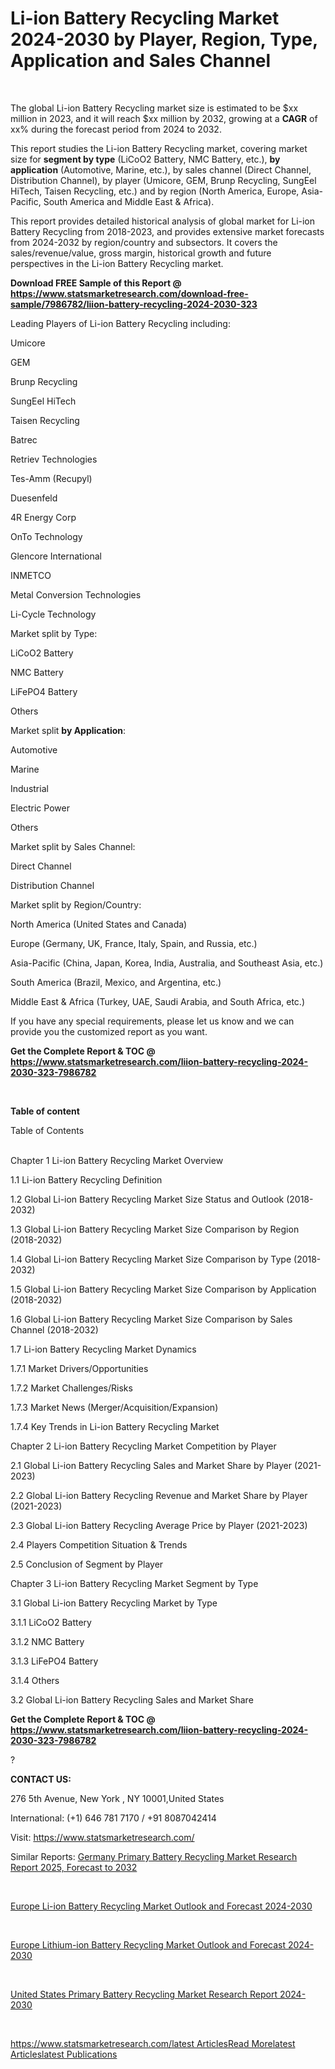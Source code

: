 <h1>Li-ion Battery Recycling Market 2024-2030 by Player, Region, Type, Application and Sales Channel</h1><br/><p>The global Li-ion Battery Recycling market size is estimated to be $xx million in 2023, and it will reach $xx million by 2032, growing at a <strong>CAGR</strong> of xx% during the forecast period from 2024 to 2032.</p>
 
 
 
 <p>This report studies the Li-ion Battery Recycling market, covering market size for <strong>segment by type</strong> (LiCoO2 Battery, NMC Battery, etc.), <strong>by application</strong> (Automotive, Marine, etc.), by sales channel (Direct Channel, Distribution Channel), by player (Umicore, GEM, Brunp Recycling, SungEel HiTech, Taisen Recycling, etc.) and by region (North America, Europe, Asia-Pacific, South America and Middle East & Africa).</p>
 
 
 
 <p>This report provides detailed historical analysis of global market for Li-ion Battery Recycling from 2018-2023, and provides extensive market forecasts from 2024-2032 by region/country and subsectors. It covers the sales/revenue/value, gross margin, historical growth and future perspectives in the Li-ion Battery Recycling market.</p>
 
 
 
 <p><strong>Download FREE Sample of this Report @ <a href="https://www.statsmarketresearch.com/download-free-sample/7986782/liion-battery-recycling-2024-2030-323">https://www.statsmarketresearch.com/download-free-sample/7986782/liion-battery-recycling-2024-2030-323</a></strong></p>
 
 
 
 <p>Leading Players of Li-ion Battery Recycling including:</p>
 
 
 
 <p>Umicore</p>
 
 
 
 <p>GEM</p>
 
 
 
 <p>Brunp Recycling</p>
 
 
 
 <p>SungEel HiTech</p>
 
 
 
 <p>Taisen Recycling</p>
 
 
 
 <p>Batrec</p>
 
 
 
 <p>Retriev Technologies</p>
 
 
 
 <p>Tes-Amm (Recupyl)</p>
 
 
 
 <p>Duesenfeld</p>
 
 
 
 <p>4R Energy Corp</p>
 
 
 
 <p>OnTo Technology</p>
 
 
 
 <p>Glencore International</p>
 
 
 
 <p>INMETCO</p>
 
 
 
 <p>Metal Conversion Technologies</p>
 
 
 
 <p>Li-Cycle Technology</p>
 
 
 
 <p>Market split by Type:</p>
 
 
 
 <p>LiCoO2 Battery</p>
 
 
 
 <p>NMC Battery</p>
 
 
 
 <p>LiFePO4 Battery</p>
 
 
 
 <p>Others</p>
 
 
 
 <p>Market split <strong>by Application</strong>:</p>
 
 
 
 <p>Automotive</p>
 
 
 
 <p>Marine</p>
 
 
 
 <p>Industrial</p>
 
 
 
 <p>Electric Power</p>
 
 
 
 <p>Others</p>
 
 
 
 <p>Market split by Sales Channel:</p>
 
 
 
 <p>Direct Channel</p>
 
 
 
 <p>Distribution Channel</p>
 
 
 
 <p>Market split by Region/Country:</p>
 
 
 
 <p>North America (United States and Canada)</p>
 
 
 
 <p>Europe (Germany, UK, France, Italy, Spain, and Russia, etc.)</p>
 
 
 
 <p>Asia-Pacific (China, Japan, Korea, India, Australia, and Southeast Asia, etc.)</p>
 
 
 
 <p>South America (Brazil, Mexico, and Argentina, etc.)</p>
 
 
 
 <p>Middle East & Africa (Turkey, UAE, Saudi Arabia, and South Africa, etc.)</p>
 
 
 
 <p>If you have any special requirements, please let us know and we can provide you the customized report as you want.</p>
 
 
 
 <div><b>Get the Complete Report & TOC @ <a href="https://www.statsmarketresearch.com/liion-battery-recycling-2024-2030-323-7986782">https://www.statsmarketresearch.com/liion-battery-recycling-2024-2030-323-7986782</a></b></div>
 
 
 
 <p><br />
 
 <b>Table of content</b></p>
 
 
 
 <p>Table of Contents<br />
 
 <br />
 
 Chapter 1 Li-ion Battery Recycling Market Overview<br />
 
 1.1 Li-ion Battery Recycling Definition<br />
 
 1.2 Global Li-ion Battery Recycling Market Size Status and Outlook (2018-2032)<br />
 
 1.3 Global Li-ion Battery Recycling Market Size Comparison by Region (2018-2032)<br />
 
 1.4 Global Li-ion Battery Recycling Market Size Comparison by Type (2018-2032)<br />
 
 1.5 Global Li-ion Battery Recycling Market Size Comparison by Application (2018-2032)<br />
 
 1.6 Global Li-ion Battery Recycling Market Size Comparison by Sales Channel (2018-2032)<br />
 
 1.7 Li-ion Battery Recycling Market Dynamics<br />
 
 1.7.1 Market Drivers/Opportunities<br />
 
 1.7.2 Market Challenges/Risks<br />
 
 1.7.3 Market News (Merger/Acquisition/Expansion)<br />
 
 1.7.4 Key Trends in Li-ion Battery Recycling Market<br />
 
 Chapter 2 Li-ion Battery Recycling Market Competition by Player<br />
 
 2.1 Global Li-ion Battery Recycling Sales and Market Share by Player (2021-2023)<br />
 
 2.2 Global Li-ion Battery Recycling Revenue and Market Share by Player (2021-2023)<br />
 
 2.3 Global Li-ion Battery Recycling Average Price by Player (2021-2023)<br />
 
 2.4 Players Competition Situation & Trends<br />
 
 2.5 Conclusion of Segment by Player<br />
 
 Chapter 3 Li-ion Battery Recycling Market Segment by Type<br />
 
 3.1 Global Li-ion Battery Recycling Market by Type<br />
 
 3.1.1 LiCoO2 Battery<br />
 
 3.1.2 NMC Battery<br />
 
 3.1.3 LiFePO4 Battery<br />
 
 3.1.4 Others<br />
 
 3.2 Global Li-ion Battery Recycling Sales and Market Share</p>
 
 
 
 <div><b>Get the Complete Report & TOC @ <a href="https://www.statsmarketresearch.com/liion-battery-recycling-2024-2030-323-7986782">https://www.statsmarketresearch.com/liion-battery-recycling-2024-2030-323-7986782</a></b></div>
 
 
 
 <p>? </p>
 
 
 
 <p><b>CONTACT US:</b><br />
 
 276 5th Avenue, New York , NY 10001,United States<br />
 
 International: (+1) 646 781 7170 / +91 8087042414<br />
 
 Visit: <a href="https://www.statsmarketresearch.com/">https://www.statsmarketresearch.com/</a><br />
 
 Similar Reports: <a href="https://www.statsmarketresearch.com/liion-battery-recycling-2024-2030-323-7986782">Germany Primary Battery Recycling Market Research Report 2025, Forecast to 2032</a><br />
 
 <br />
 
 <a href="https://www.statsmarketresearch.com/liion-battery-recycling-2024-2030-323-7986782">Europe Li-ion Battery Recycling Market Outlook and Forecast 2024-2030</a><br />
 
 <br />
 
 <a href="https://www.statsmarketresearch.com/liion-battery-recycling-2024-2030-323-7986782">Europe Lithium-ion Battery Recycling Market Outlook and Forecast 2024-2030</a><br />
 
 <br />
 
 <a href="https://www.statsmarketresearch.com/liion-battery-recycling-2024-2030-323-7986782">United States Primary Battery Recycling Market Research Report 2024-2030</a><br />
 
 <br />
 
 <a href="https://gyeongbokgung.com">https://www.statsmarketresearch.com/</a><a href="https://hallyeomaritime.com">latest Articles</a><a href="https://jingwansa.com">Read More</a><a href="https://nguoiviet.jp/">latest Articles</a><a href="https://www.intelmarketresearch.com/">latest Publications</a></p>